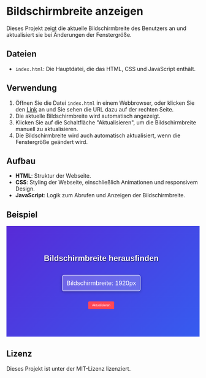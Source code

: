# Bildschirmbreite anzeigen

Dieses Projekt zeigt die aktuelle Bildschirmbreite des Benutzers an und aktualisiert sie bei Änderungen der Fenstergröße.

## Dateien

- `index.html`: Die Hauptdatei, die das HTML, CSS und JavaScript enthält.

## Verwendung

1. Öffnen Sie die Datei `index.html` in einem Webbrowser, oder klicken Sie den [Link](https://github.com/enbt0909/your-screen-width-snippet) an und Sie sehen die URL dazu auf der rechten Seite.
2. Die aktuelle Bildschirmbreite wird automatisch angezeigt.
3. Klicken Sie auf die Schaltfläche "Aktualisieren", um die Bildschirmbreite manuell zu aktualisieren.
4. Die Bildschirmbreite wird auch automatisch aktualisiert, wenn die Fenstergröße geändert wird.

## Aufbau

- **HTML**: Struktur der Webseite.
- **CSS**: Styling der Webseite, einschließlich Animationen und responsivem Design.
- **JavaScript**: Logik zum Abrufen und Anzeigen der Bildschirmbreite.

## Beispiel

![Beispielbildschirm](./screen.png)

## Lizenz

Dieses Projekt ist unter der MIT-Lizenz lizenziert.
